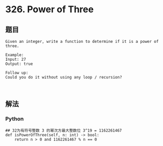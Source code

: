 
# 326. Power of Three


## 题目

```
Given an integer, write a function to determine if it is a power of three.

Example:
Input: 27
Output: true

Follow up:
Could you do it without using any loop / recursion?
```


<br>

## 解法


### Python

```
## 32为有符号整数 3 的幂次方最大整数位 3^19 = 1162261467
def isPowerOfThree(self, n: int) -> bool:
	return n > 0 and 1162261467 % n == 0
```
